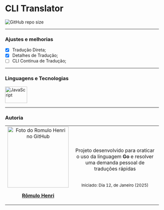 # CLI Translator

![GitHub repo size](https://img.shields.io/github/repo-size/romhenri/cli-translator?style=for-the-badge)

<hr>

### Ajustes e melhorias

-   [x] Tradução Direta;
-   [x] Detalhes de Tradução;
-   [ ] CLI Contínua de Tradução;

<hr>

### Linguagens e Tecnologias

<div display="inline_block">
<a href="#" target="_blank" alt="Go"><img align="center" alt="JavaScript" height="54" width="72" src="https://cdn.jsdelivr.net/gh/devicons/devicon@latest/icons/go/go-original-wordmark.svg"></a>
</div>

<hr>

### Autoria

<table>
  <tr>
    <td width="25%" align="center">
      <a href="https://github.com/romhenri">
        <img src="https://avatars.githubusercontent.com/u/123867521?v=4" width="200px" alt="Foto do Romulo Henri no GitHub"/><br>
        <p>
          <b>Rômulo Henri</b>
        </sub>
      </a>
    </td>
    <td width="75%" align="center">
        <p>Projeto desenvolvido para oraticar o uso da linguagem <strong>Go</strong> e resolver uma demanda pessoal de traduções rápidas</p><br>
        <sub>Iniciado: Dia 12, de Janeiro (2025)</sub>
    </td>
  </tr>
</table>